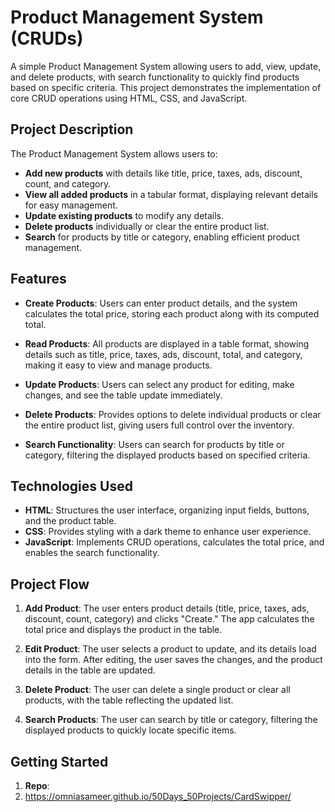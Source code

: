 # Product Management System (CRUDs)

A simple Product Management System allowing users to add, view, update, and delete products, with search functionality to quickly find products based on specific criteria. This project demonstrates the implementation of core CRUD operations using HTML, CSS, and JavaScript.

## Project Description

The Product Management System allows users to:
- **Add new products** with details like title, price, taxes, ads, discount, count, and category.
- **View all added products** in a tabular format, displaying relevant details for easy management.
- **Update existing products** to modify any details.
- **Delete products** individually or clear the entire product list.
- **Search** for products by title or category, enabling efficient product management.

## Features

- **Create Products**: Users can enter product details, and the system calculates the total price, storing each product along with its computed total.
  
- **Read Products**: All products are displayed in a table format, showing details such as title, price, taxes, ads, discount, total, and category, making it easy to view and manage products.

- **Update Products**: Users can select any product for editing, make changes, and see the table update immediately.

- **Delete Products**: Provides options to delete individual products or clear the entire product list, giving users full control over the inventory.

- **Search Functionality**: Users can search for products by title or category, filtering the displayed products based on specified criteria.

## Technologies Used

- **HTML**: Structures the user interface, organizing input fields, buttons, and the product table.
- **CSS**: Provides styling with a dark theme to enhance user experience.
- **JavaScript**: Implements CRUD operations, calculates the total price, and enables the search functionality.

## Project Flow

1. **Add Product**: The user enters product details (title, price, taxes, ads, discount, count, category) and clicks "Create." The app calculates the total price and displays the product in the table.
  
2. **Edit Product**: The user selects a product to update, and its details load into the form. After editing, the user saves the changes, and the product details in the table are updated.
  
3. **Delete Product**: The user can delete a single product or clear all products, with the table reflecting the updated list.

4. **Search Products**: The user can search by title or category, filtering the displayed products to quickly locate specific items.

## Getting Started

1. **Repo**:
2. https://omniasameer.github.io/50Days_50Projects/CardSwipper/
  
